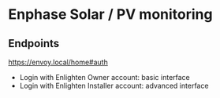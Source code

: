Enphase Solar / PV monitoring
=============================



## Endpoints
https://envoy.local/home#auth

- Login with Enlighten Owner account: basic interface
- Login with Enlighten Installer account: advanced interface
